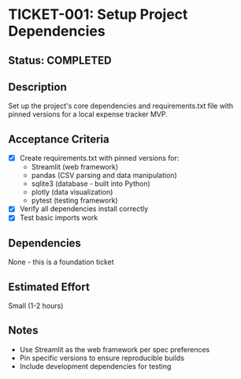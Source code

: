 # TICKET-001: Setup Project Dependencies

## Status: COMPLETED

## Description
Set up the project's core dependencies and requirements.txt file with pinned versions for a local expense tracker MVP.

## Acceptance Criteria
- [x] Create requirements.txt with pinned versions for:
  - Streamlit (web framework)
  - pandas (CSV parsing and data manipulation)
  - sqlite3 (database - built into Python)
  - plotly (data visualization)
  - pytest (testing framework)
- [x] Verify all dependencies install correctly
- [x] Test basic imports work

## Dependencies
None - this is a foundation ticket

## Estimated Effort
Small (1-2 hours)

## Notes
- Use Streamlit as the web framework per spec preferences
- Pin specific versions to ensure reproducible builds
- Include development dependencies for testing